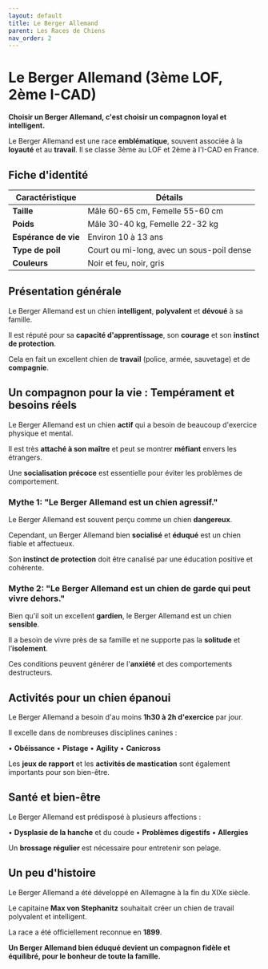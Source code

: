 ```yaml
---
layout: default
title: Le Berger Allemand
parent: Les Races de Chiens
nav_order: 2
---
```


# Le Berger Allemand (3ème LOF, 2ème I-CAD)

**Choisir un Berger Allemand, c'est choisir un compagnon loyal et intelligent.**

Le Berger Allemand est une race **emblématique**, souvent associée à la **loyauté** et au **travail**. Il se classe 3ème au LOF et 2ème à l'I-CAD en France.

## Fiche d'identité

| Caractéristique | Détails |
|---|---|
| **Taille** | Mâle 60-65 cm, Femelle 55-60 cm |
| **Poids** | Mâle 30-40 kg, Femelle 22-32 kg |
| **Espérance de vie** | Environ 10 à 13 ans |
| **Type de poil** | Court ou mi-long, avec un sous-poil dense |
| **Couleurs** | Noir et feu, noir, gris |

## Présentation générale

Le Berger Allemand est un chien **intelligent**, **polyvalent** et **dévoué** à sa famille.

Il est réputé pour sa **capacité d'apprentissage**, son **courage** et son **instinct de protection**.

Cela en fait un excellent chien de **travail** (police, armée, sauvetage) et de **compagnie**.

## Un compagnon pour la vie : Tempérament et besoins réels

Le Berger Allemand est un chien **actif** qui a besoin de beaucoup d'exercice physique et mental.

Il est très **attaché à son maître** et peut se montrer **méfiant** envers les étrangers.

Une **socialisation précoce** est essentielle pour éviter les problèmes de comportement.

### Mythe 1: "Le Berger Allemand est un chien agressif."

Le Berger Allemand est souvent perçu comme un chien **dangereux**.

Cependant, un Berger Allemand bien **socialisé** et **éduqué** est un chien fiable et affectueux.

Son **instinct de protection** doit être canalisé par une éducation positive et cohérente.

### Mythe 2: "Le Berger Allemand est un chien de garde qui peut vivre dehors."

Bien qu'il soit un excellent **gardien**, le Berger Allemand est un chien **sensible**.

Il a besoin de vivre près de sa famille et ne supporte pas la **solitude** et l'**isolement**.

Ces conditions peuvent générer de l'**anxiété** et des comportements destructeurs.

## Activités pour un chien épanoui

Le Berger Allemand a besoin d'au moins **1h30 à 2h d'exercice** par jour.

Il excelle dans de nombreuses disciplines canines :

• **Obéissance**
• **Pistage**
• **Agility**
• **Canicross**

Les **jeux de rapport** et les **activités de mastication** sont également importants pour son bien-être.

## Santé et bien-être

Le Berger Allemand est prédisposé à plusieurs affections :

• **Dysplasie de la hanche** et du coude
• **Problèmes digestifs**
• **Allergies**

Un **brossage régulier** est nécessaire pour entretenir son pelage.

## Un peu d'histoire

Le Berger Allemand a été développé en Allemagne à la fin du XIXe siècle.

Le capitaine **Max von Stephanitz** souhaitait créer un chien de travail polyvalent et intelligent.

La race a été officiellement reconnue en **1899**.

**Un Berger Allemand bien éduqué devient un compagnon fidèle et équilibré, pour le bonheur de toute la famille.** 